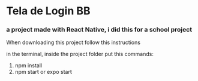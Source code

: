 # Tela de Login BB 

<h3>a project made with React Native, i did this for a school project</h3>


When downloading this project follow this instructions

in the terminal, inside the project folder put this commands:

<ol>
  <li>npm install</li>
  <li>npm start or expo start</li>
</ol>

